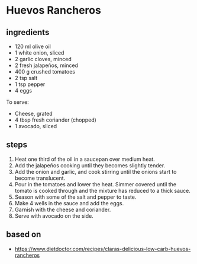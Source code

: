 # Huevos Rancheros

## ingredients

- 120 ml olive oil
- 1 white onion, sliced
- 2 garlic cloves, minced
- 2 fresh jalapeños, minced
- 400 g crushed tomatoes
- 2 tsp salt
- 1 tsp pepper
- 4 eggs

To serve:

- Cheese, grated
- 4 tbsp fresh coriander (chopped)
- 1 avocado, sliced

## steps

1. Heat one third of the oil in a saucepan over medium heat.
2. Add the jalapeños cooking until they becomes slightly tender.
3. Add the onion and garlic, and cook stirring until the onions start to become translucent.
4. Pour in the tomatoes and lower the heat. Simmer covered until the tomato is cooked through and the mixture has reduced to a thick sauce.
5. Season with some of the salt and pepper to taste.
6. Make 4 wells in the sauce and add the eggs.
7. Garnish with the cheese and coriander.
8. Serve with avocado on the side.

## based on

- https://www.dietdoctor.com/recipes/claras-delicious-low-carb-huevos-rancheros
